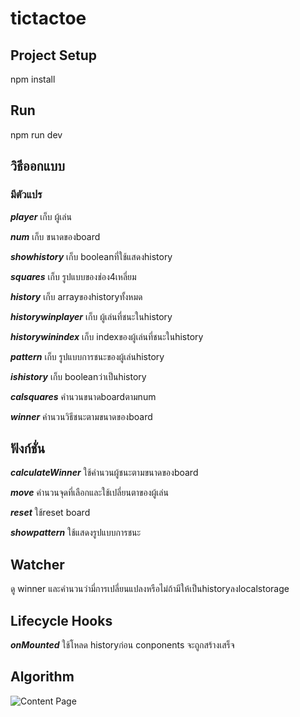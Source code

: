 # tictactoe
## Project Setup

npm install


## Run

npm run dev


## วิธีออกแบบ

### มีตัวแปร

*__player__* เก็บ ผู้เล่น 

*__num__* เก็บ ขนาดของboard

*__showhistory__* เก็บ booleanที่ใช้แสดงhistory

*__squares__* เก็บ รูปแบบของช่อง4เหลี่ยม

*__history__* เก็บ arrayของhistoryทั้งหมด

*__historywinplayer__* เก็บ ผู้เล่นที่ชนะในhistory

*__historywinindex__* เก็บ indexของผู้เล่นที่ชนะในhistory

*__pattern__* เก็บ รูปแบบการชนะของผู้เล่นhistory

*__ishistory__* เก็บ booleanว่าเป็นhistory

*__calsquares__* คำนวนขนาดboardตามnum

*__winner__* คำนวนวิธีชนะตามขนาดของboard

## ฟังก์ชั่น

*__calculateWinner__* ใช้คำนวนผู้ชนะตามขนาดของboard

*__move__* คำนวนจุดที่เลือกและใช้เปลี่ยนตาของผู้เล่น

*__reset__* ใช้reset board

*__showpattern__* ใช้แสดงรูปแบบการชนะ

## Watcher

ดู winner และคำนวนว่ามี่การเปลี่ยนแปลงหรือไม่ถ้ามีให้เป็นhistoryลงlocalstorage

## Lifecycle Hooks

*__onMounted__* ใช้โหลด historyก่อน conponents จะถูกสร้างเสร็จ
## Algorithm

![Content Page](https://github.com/permm/tictactoe/assets/89117732/36549859-ee89-402d-a09c-8b35bf829e20)


